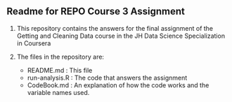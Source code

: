 
Readme for REPO Course 3 Assignment  
------------------------------------

1. This repository contains the answers for the final assignment of the Getting and Cleaning Data course in the JH Data Science Specialization in Coursera

2. The files in the repository are:
      - README.md : This file
      - run-analysis.R : The code that answers the assignment
      - CodeBook.md : An explanation of how the code works and the variable names used.
